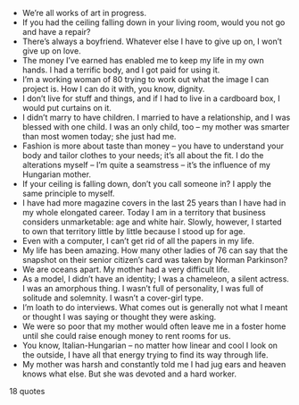  - We’re all works of art in progress.
 - If you had the ceiling falling down in your living room, would you not go and have a repair?
 - There’s always a boyfriend. Whatever else I have to give up on, I won’t give up on love.
 - The money I’ve earned has enabled me to keep my life in my own hands. I had a terrific body, and I got paid for using it.
 - I’m a working woman of 80 trying to work out what the image I can project is. How I can do it with, you know, dignity.
 - I don’t live for stuff and things, and if I had to live in a cardboard box, I would put curtains on it.
 - I didn’t marry to have children. I married to have a relationship, and I was blessed with one child. I was an only child, too – my mother was smarter than most women today; she just had me.
 - Fashion is more about taste than money – you have to understand your body and tailor clothes to your needs; it’s all about the fit. I do the alterations myself – I’m quite a seamstress – it’s the influence of my Hungarian mother.
 - If your ceiling is falling down, don’t you call someone in? I apply the same principle to myself.
 - I have had more magazine covers in the last 25 years than I have had in my whole elongated career. Today I am in a territory that business considers unmarketable: age and white hair. Slowly, however, I started to own that territory little by little because I stood up for age.
 - Even with a computer, I can’t get rid of all the papers in my life.
 - My life has been amazing. How many other ladies of 76 can say that the snapshot on their senior citizen’s card was taken by Norman Parkinson?
 - We are oceans apart. My mother had a very difficult life.
 - As a model, I didn’t have an identity; I was a chameleon, a silent actress. I was an amorphous thing. I wasn’t full of personality, I was full of solitude and solemnity. I wasn’t a cover-girl type.
 - I’m loath to do interviews. What comes out is generally not what I meant or thought I was saying or thought they were asking.
 - We were so poor that my mother would often leave me in a foster home until she could raise enough money to rent rooms for us.
 - You know, Italian-Hungarian – no matter how linear and cool I look on the outside, I have all that energy trying to find its way through life.
 - My mother was harsh and constantly told me I had jug ears and heaven knows what else. But she was devoted and a hard worker.

18 quotes